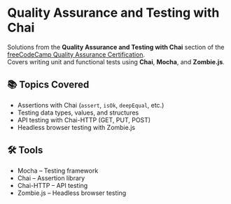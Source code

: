 # Quality Assurance and Testing with Chai

Solutions from the **Quality Assurance and Testing with Chai** section of the [freeCodeCamp Quality Assurance Certification](https://www.freecodecamp.org/learn/quality-assurance/).  
Covers writing unit and functional tests using **Chai**, **Mocha**, and **Zombie.js**.

## 📚 Topics Covered

- Assertions with Chai (`assert`, `isOk`, `deepEqual`, etc.)
- Testing data types, values, and structures
- API testing with Chai-HTTP (GET, PUT, POST)
- Headless browser testing with Zombie.js

## 🛠️ Tools

- Mocha – Testing framework  
- Chai – Assertion library  
- Chai-HTTP – API testing  
- Zombie.js – Headless browser testing
